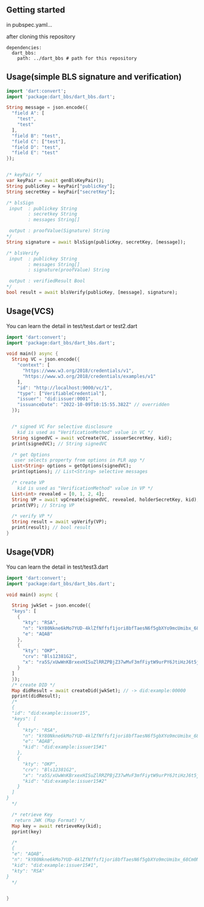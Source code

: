 <!--
This README describes the package. If you publish this package to pub.dev,
this README's contents appear on the landing page for your package.

For information about how to write a good package README, see the guide for
[writing package pages](https://dart.dev/guides/libraries/writing-package-pages).

For general information about developing packages, see the Dart guide for
[creating packages](https://dart.dev/guides/libraries/create-library-packages)
and the Flutter guide for
[developing packages and plugins](https://flutter.dev/developing-packages).
-->

## Getting started
in pubspec.yaml...

after cloning this repository

```
dependencies:
  dart_bbs:
    path: ../dart_bbs # path for this repository
```
## Usage(simple BLS signature and verification)
```dart
import 'dart:convert';
import 'package:dart_bbs/dart_bbs.dart';

String message = json.encode({
  "field A": [
    "test",
    "test"
  ],
  "field B": "test",
  "field C": ["test"],
  "field D": "test",
  "field E": "test"
});


/* keyPair */
var keyPair = await genBlsKeyPair();
String publicKey = keyPair["publicKey"];
String secretKey = keyPair["secretKey"];

/* blsSign
 input  : publickey String
        : secretkey String
        : messages String[]

 output : proofValue(Signature) String 
*/
String signature = await blsSign(publicKey, secretKey, [message]);

/* blsVerify
 input  : publickey String
        : messages String[]
        : signature(proofValue) String

 output : verifiedResult Bool 
*/
bool result = await blsVerify(publicKey, [message], signature);

```
## Usage(VCS)
You can learn the detail in test/test.dart or test2.dart

```dart
import 'dart:convert';
import 'package:dart_bbs/dart_bbs.dart';

void main() async {
  String VC = json.encode({
    "context": [
      "https://www.w3.org/2018/credentials/v1",
      "https://www.w3.org/2018/credentials/examples/v1"
    ],
    "id": "http://localhost:9000/vc/1",
    "type": ["VerifiableCredential"],
    "issuer": "did:issuer:0001",
    "issuanceDate": "2022-10-09T10:15:55.382Z" // overridden
  });


  /* signed VC For selective disclosure 
    kid is used as "VerificationMethod" value in VC */
  String signedVC = await vcCreate(VC, issuerSecretKey, kid);
  print(signedVC); // String signedVC

  /* get Options 
   user selects property from options in PLR app */
  List<String> options = getOptions(signedVC);
  print(options); // List<String> selective messages

  /* create VP 
    kid is used as "VerificationMethod" value in VP */
  List<int> revealed = [0, 1, 2, 4];
  String VP = await vpCreate(signedVC, revealed, holderSecretKey, kid);
  print(VP); // String VP

  /* verify VP */
  String result = await vpVerify(VP);
  print(result); // bool result
}
```


## Usage(VDR)
You can learn the detail in test/test3.dart

```dart
import 'dart:convert';
import 'package:dart_bbs/dart_bbs.dart';

void main() async {

  String jwkSet = json.encode({
  "keys": [
    {
      "kty": "RSA",
      "n": "kY80Nkne6kMo7YUD-4klZfNffsf1jori8bfTaesN6f5gbXYo9mcUmibx_68Cm0NHeg0IMW95y2J8tcRk0tRqLdN246_SmQD4XfhDZMCD2cvJ2Du9ziBbqye8CC651_zGqHBJiCzf8qppQ7QcZwKtZ_d_useYfrLrb3KTHrrRVObzC0FX7fJHV010wFDNTQDiYFuvwY5CP4r7xOfUpGie7X3wnAZkhGa8DP61469MQboQA0ICcsGxJBI4JxmErO6D2VOXSFmrBMbXySVbWYVPTf7fZ_8MuevvBMp24A9Yu4vmQJyqq3PLM3Yq24Omtl4RcqjQMmSmFb0SdCXxesfPjQ==",
      "e": "AQAB"
    },
    {
      "kty": "OKP",
      "crv": "Bls12381G2",
      "x": "ra5S/xUwWnKBrxexHISuZlRRZPBjZ37wMvF3mfFiytW9urPY6JtiHzJ6t5jQCMHPE+aJ195CvaoS3uRGH0SoUjnGxeuMv+IcWpVhtmy2s1w7ZVgF7ZifpD0Bd9Eu8rpw"
    }
  ]
  });
  /* create DID */
  Map didResult = await createDid(jwkSet); // -> did:example:00000
  pprint(didResult);
  /*
  {
  "id": "did:example:issuer15",
  "keys": [
    {
      "kty": "RSA",
      "n": "kY80Nkne6kMo7YUD-4klZfNffsf1jori8bfTaesN6f5gbXYo9mcUmibx_68Cm0NHeg0IMW95y2J8tcRk0tRqLdN246_SmQD4XfhDZMCD2cvJ2Du9ziBbqye8CC651_zGqHBJiCzf8qppQ7QcZwKtZ_d_useYfrLrb3KTHrrRVObzC0FX7fJHV010wFDNTQDiYFuvwY5CP4r7xOfUpGie7X3wnAZkhGa8DP61469MQboQA0ICcsGxJBI4JxmErO6D2VOXSFmrBMbXySVbWYVPTf7fZ_8MuevvBMp24A9Yu4vmQJyqq3PLM3Yq24Omtl4RcqjQMmSmFb0SdCXxesfPjQ==",
      "e": "AQAB",
      "kid": "did:example:issuer15#1"
    },
    {
      "kty": "OKP",
      "crv": "Bls12381G2",
      "x": "ra5S/xUwWnKBrxexHISuZlRRZPBjZ37wMvF3mfFiytW9urPY6JtiHzJ6t5jQCMHPE+aJ195CvaoS3uRGH0SoUjnGxeuMv+IcWpVhtmy2s1w7ZVgF7ZifpD0Bd9Eu8rpw",
      "kid": "did:example:issuer15#2"
    }
  ]
} 
  */

  /* retrieve Key 
   return JWK (Map Format) */
  Map key = await retrieveKey(kid);
  pprint(key)

  /*
  {
  "e": "AQAB",
  "n": "kY80Nkne6kMo7YUD-4klZfNffsf1jori8bfTaesN6f5gbXYo9mcUmibx_68Cm0NHeg0IMW95y2J8tcRk0tRqLdN246_SmQD4XfhDZMCD2cvJ2Du9ziBbqye8CC651_zGqHBJiCzf8qppQ7QcZwKtZ_d_useYfrLrb3KTHrrRVObzC0FX7fJHV010wFDNTQDiYFuvwY5CP4r7xOfUpGie7X3wnAZkhGa8DP61469MQboQA0ICcsGxJBI4JxmErO6D2VOXSFmrBMbXySVbWYVPTf7fZ_8MuevvBMp24A9Yu4vmQJyqq3PLM3Yq24Omtl4RcqjQMmSmFb0SdCXxesfPjQ==",
  "kid": "did:example:issuer15#1",
  "kty": "RSA"
}
  */


}
```